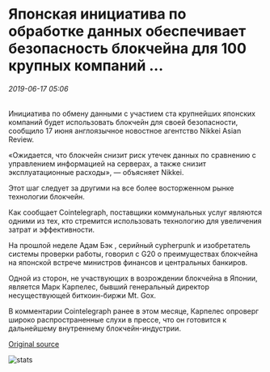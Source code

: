 # Японская инициатива по обработке данных обеспечивает безопасность блокчейна для 100 крупных компаний ...

###### 2019-06-17 05:06

Инициатива по обмену данными с участием ста крупнейших японских компаний будет использовать блокчейн для своей безопасности, сообщило 17 июня англоязычное новостное агентство Nikkei Asian Review.

«Ожидается, что блокчейн снизит риск утечек данных по сравнению с управлением информацией на серверах, а также снизит эксплуатационные расходы», — объясняет Nikkei.

Этот шаг следует за другими на все более восторженном рынке технологии блокчейн.

Как сообщает Cointelegraph, поставщики коммунальных услуг являются одними из тех, кто стремится использовать технологию для увеличения затрат и эффективности.

На прошлой неделе Адам Бэк , серийный cypherpunk и изобретатель системы проверки работы, говорил с G20 о преимуществах блокчейна на японской встрече министров финансов и центральных банкиров.

Одной из сторон, не участвующих в возрождении блокчейна в Японии, является Марк Карпелес, бывший генеральный директор несуществующей биткоин-биржи Mt. Gox.

В комментарии Cointelegraph ранее в этом месяце, Карпелес опроверг широко распространенные слухи в прессе, что он готовится к дальнейшему внутреннему блокчейн-индустрии.

[Original source](https://cointelegraph.com/news/japan-data-initiative-brings-blockchain-security-to-100-major-businesses)

![stats](https://c.statcounter.com/11760860/0/a89fa40b/1/ "stats")